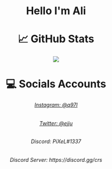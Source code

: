 <h1 align="center">Hello I'm Ali </h1>

<h1 align="center">&#x1f4c8; GitHub Stats </h1>

<p align="center">
  <img src="https://gpvc.arturio.dev/14d9">
</p>

<h1 align="center">&#x1F4BB; Socials Accounts </h1>

<h6 align="center"><a href="https://www.instagram.com/q97l/">Instagram: @q97l</a></h6>

<h6 align="center"><a href="https://twitter.com/ejju">Twitter: @ejju</a></h6>

<h6 align="center">Discord: PiXeL#1337</h6>

<h6 align="center">Discord Server: https://discord.gg/crs</h6>
